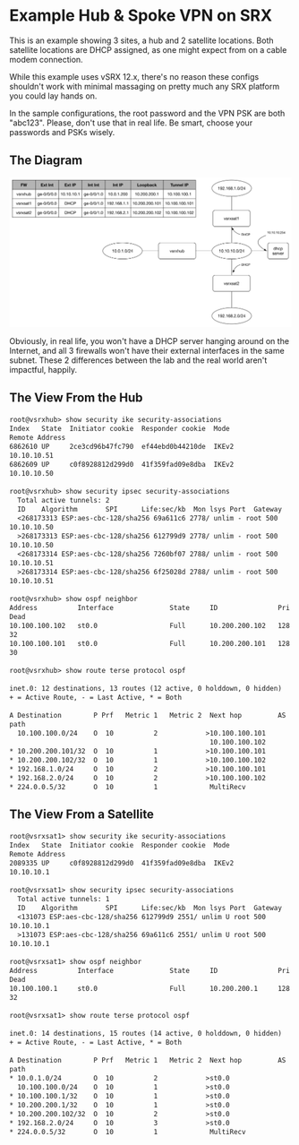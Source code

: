 # Example Hub & Spoke VPN on SRX

This is an example showing 3 sites, a hub and 2 satellite locations.  Both satellite locations are DHCP assigned, as one might expect from on a cable modem connection.

While this example uses vSRX 12.x, there's no reason these configs shouldn't work with minimal massaging on pretty much any SRX platform you could lay hands on.

In the sample configurations, the root password and the VPN PSK are both "abc123". Please, don't use that in real life. Be smart, choose your passwords and PSKs wisely.

## The Diagram
![Diagram](diagram.png)

Obviously, in real life, you won't have a DHCP server hanging around on the Internet, and all 3 firewalls won't have their external interfaces in the same subnet.  These 2 differences between the lab and the real world aren't impactful, happily.

## The View From the Hub

```
root@vsrxhub> show security ike security-associations
Index   State  Initiator cookie  Responder cookie  Mode           Remote Address
6862610 UP     2ce3cd96b47fc790  ef44ebd0b44210de  IKEv2          10.10.10.51
6862609 UP     c0f8928812d299d0  41f359fad09e8dba  IKEv2          10.10.10.50

root@vsrxhub> show security ipsec security-associations
  Total active tunnels: 2
  ID    Algorithm       SPI      Life:sec/kb  Mon lsys Port  Gateway
  <268173313 ESP:aes-cbc-128/sha256 69a611c6 2778/ unlim - root 500 10.10.10.50
  >268173313 ESP:aes-cbc-128/sha256 612799d9 2778/ unlim - root 500 10.10.10.50
  <268173314 ESP:aes-cbc-128/sha256 7260bf07 2788/ unlim - root 500 10.10.10.51
  >268173314 ESP:aes-cbc-128/sha256 6f25028d 2788/ unlim - root 500 10.10.10.51

root@vsrxhub> show ospf neighbor
Address          Interface              State     ID               Pri  Dead
10.100.100.102   st0.0                  Full      10.200.200.102   128    32
10.100.100.101   st0.0                  Full      10.200.200.101   128    30

root@vsrxhub> show route terse protocol ospf

inet.0: 12 destinations, 13 routes (12 active, 0 holddown, 0 hidden)
+ = Active Route, - = Last Active, * = Both

A Destination        P Prf   Metric 1   Metric 2  Next hop         AS path
  10.100.100.0/24    O  10          2            >10.100.100.101
                                                  10.100.100.102
* 10.200.200.101/32  O  10          1            >10.100.100.101
* 10.200.200.102/32  O  10          1            >10.100.100.102
* 192.168.1.0/24     O  10          2            >10.100.100.101
* 192.168.2.0/24     O  10          2            >10.100.100.102
* 224.0.0.5/32       O  10          1             MultiRecv
```

## The View From a Satellite

```
root@vsrxsat1> show security ike security-associations
Index   State  Initiator cookie  Responder cookie  Mode           Remote Address
2089335 UP     c0f8928812d299d0  41f359fad09e8dba  IKEv2          10.10.10.1

root@vsrxsat1> show security ipsec security-associations
  Total active tunnels: 1
  ID    Algorithm       SPI      Life:sec/kb  Mon lsys Port  Gateway
  <131073 ESP:aes-cbc-128/sha256 612799d9 2551/ unlim U root 500 10.10.10.1
  >131073 ESP:aes-cbc-128/sha256 69a611c6 2551/ unlim U root 500 10.10.10.1

root@vsrxsat1> show ospf neighbor
Address          Interface              State     ID               Pri  Dead
10.100.100.1     st0.0                  Full      10.200.200.1     128    32

root@vsrxsat1> show route terse protocol ospf

inet.0: 14 destinations, 15 routes (14 active, 0 holddown, 0 hidden)
+ = Active Route, - = Last Active, * = Both

A Destination        P Prf   Metric 1   Metric 2  Next hop         AS path
* 10.0.1.0/24        O  10          2            >st0.0
  10.100.100.0/24    O  10          1            >st0.0
* 10.100.100.1/32    O  10          1            >st0.0
* 10.200.200.1/32    O  10          1            >st0.0
* 10.200.200.102/32  O  10          2            >st0.0
* 192.168.2.0/24     O  10          3            >st0.0
* 224.0.0.5/32       O  10          1             MultiRecv
```
